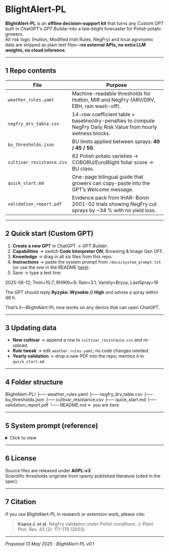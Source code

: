 # BlightAlert-PL

**BlightAlert-PL** is an **offline decision-support kit** that turns any Custom GPT built in ChatGPT’s *GPT Builder* into a late-blight forecaster for Polish potato growers.  
All risk logic (Hutton, Modified Irish Rules, NegFry) and local agronomic data are shipped as plain text files—**no external APIs, no extra LLM weights, no cloud inference**.

---

## 1  Repo contents

| File | Purpose |
|------|---------|
| `weather_rules.yaml` | Machine-readable thresholds for Hutton, MIR and NegFry (ARV/DRV, EBH, rain wash-off). |
| `negfry_drv_table.csv` | 14-row coefficient table + baseline/dry-penalties to compute NegFry Daily Risk Value from hourly wetness blocks. |
| `bu_thresholds.json` | BU limits applied between sprays: **40 / 45 / 50**. |
| `cultivar_resistance.csv` | 82 Polish potato varieties → COBORU/EuroBlight foliar score → BU class. |
| `quick_start.md` | One-page bilingual guide that growers can copy-paste into the GPT’s *Welcome* message. |
| `validation_report.pdf` | Evidence pack from IHAR-Bonin 2001-02 trials showing NegFry cut sprays by ~34 % with no yield loss. |

---

## 2  Quick start (Custom GPT)

1. **Create a new GPT** in ChatGPT → *GPT Builder*.  
2. **Capabilities** → switch **Code Interpreter ON**; Browsing & Image Gen OFF.  
3. **Knowledge** → drag in all six files from this repo.  
4. **Instructions** → paste the system prompt from `/docs/system_prompt.txt` (or use the one in the README [here](#system-prompt)).  
5. Save → type a test line:  

2025-06-12; Tmin=10.7; RH90h=9; Rain=3.1; Variety=Bryza; LastSpray=16

The GPT should reply **Ryzyko: Wysokie // High** and advise a spray within 48 h.

That’s it—BlightAlert-PL now works on any device that can open ChatGPT.

---

## 3  Updating data

* **New cultivar** → append a row to `cultivar_resistance.csv` and re-upload.  
* **Rule tweak** → edit `weather_rules.yaml`; no code changes needed.  
* **Yearly validation** → drop a new PDF into the repo; mention it in `quick_start.md`.

---

## 4  Folder structure

BlightAlert-PL/
├── weather_rules.yaml
├── negfry_drv_table.csv
├── bu_thresholds.json
├── cultivar_resistance.csv
├── quick_start.md
├── validation_report.pdf
└── README.md ← you are here


---

## 5  System prompt (reference)

<details>
<summary>Click to view</summary>

You are BlightAlert-PL, a self-contained decision-support assistant for Polish potato growers.
Reply first in Polish, then a concise English text after “//”.
Accept CSV line or one-liner (Date,Tmin,Tmax,RH90h,Rainfall,Variety,LastSprayDays).
Load rules from weather_rules.yaml, negfry_drv_table.csv, bu_thresholds.json.
Map Variety via cultivar_resistance.csv.
On each request:
• parse entry; update NegFry state; check Hutton, MIR;
• return Risk = Niski/Średni/Wysoki, rule(s) triggered, spray guidance, BU carry-over;
• log date, risk, action; show log on “pokaż historię”.
Never call external URLs or APIs; politely refuse non-blight questions.
(Helper code loads files and defines update_negfry.)

</details>

---

## 6  License

Source files are released under **AGPL-v3**.  
Scientific thresholds originate from openly published literature (cited in the spec).

---

## 7  Citation

If you use BlightAlert-PL in research or extension work, please cite:

> **Kapsa J. et al.** NegFry validation under Polish conditions. *J. Plant Prot. Res.* 43 (2): 171-179 (2003).

---

*Prepared 13 May 2025 · BlightAlert-PL v0.1*

